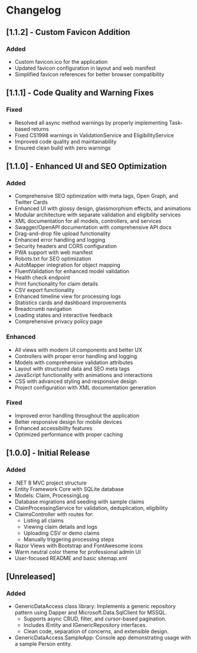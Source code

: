 # Changelog

## [1.1.2] - Custom Favicon Addition

### Added

- Custom favicon.ico for the application
- Updated favicon configuration in layout and web manifest
- Simplified favicon references for better browser compatibility

## [1.1.1] - Code Quality and Warning Fixes

### Fixed

- Resolved all async method warnings by properly implementing Task-based returns
- Fixed CS1998 warnings in ValidationService and EligibilityService
- Improved code quality and maintainability
- Ensured clean build with zero warnings

## [1.1.0] - Enhanced UI and SEO Optimization

### Added

- Comprehensive SEO optimization with meta tags, Open Graph, and Twitter Cards
- Enhanced UI with glossy design, glassmorphism effects, and animations
- Modular architecture with separate validation and eligibility services
- XML documentation for all models, controllers, and services
- Swagger/OpenAPI documentation with comprehensive API docs
- Drag-and-drop file upload functionality
- Enhanced error handling and logging
- Security headers and CORS configuration
- PWA support with web manifest
- Robots.txt for SEO optimization
- AutoMapper integration for object mapping
- FluentValidation for enhanced model validation
- Health check endpoint
- Print functionality for claim details
- CSV export functionality
- Enhanced timeline view for processing logs
- Statistics cards and dashboard improvements
- Breadcrumb navigation
- Loading states and interactive feedback
- Comprehensive privacy policy page

### Enhanced

- All views with modern UI components and better UX
- Controllers with proper error handling and logging
- Models with comprehensive validation attributes
- Layout with structured data and SEO meta tags
- JavaScript functionality with animations and interactions
- CSS with advanced styling and responsive design
- Project configuration with XML documentation generation

### Fixed

- Improved error handling throughout the application
- Better responsive design for mobile devices
- Enhanced accessibility features
- Optimized performance with proper caching

## [1.0.0] - Initial Release

### Added

- .NET 8 MVC project structure
- Entity Framework Core with SQLite database
- Models: Claim, ProcessingLog
- Database migrations and seeding with sample claims
- ClaimProcessingService for validation, deduplication, eligibility
- ClaimsController with routes for:
  - Listing all claims
  - Viewing claim details and logs
  - Uploading CSV or demo claims
  - Manually triggering processing steps
- Razor Views with Bootstrap and FontAwesome icons
- Warm neutral color theme for professional admin UI
- User-focused README and basic sitemap.xml

## [Unreleased]

### Added

- GenericDataAccess class library: Implements a generic repository pattern using Dapper and Microsoft.Data.SqlClient for MSSQL.
  - Supports async CRUD, filter, and cursor-based pagination.
  - Includes IEntity and IGenericRepository<T> interfaces.
  - Clean code, separation of concerns, and extensible design.
- GenericDataAccess.SampleApp: Console app demonstrating usage with a sample Person entity.
